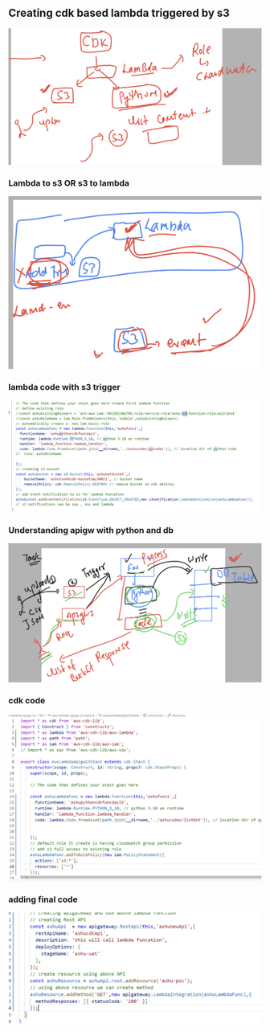 ## Creating cdk based lambda triggered by s3 

<img src="demo1.png">


### Lambda to s3  OR s3 to lambda 

<img src="demo2.png">

### lambda code with s3 trigger

<img src="s3t.png">

### Understanding apigw with python and db 

<img src="apigw1.png">

### cdk code 

<img src="cdkc.png">

### adding final code 

<img src="finalc.png">

